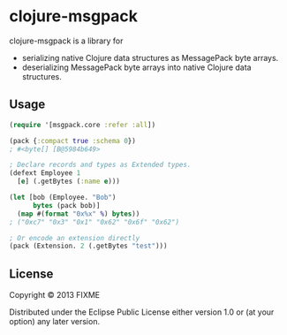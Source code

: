 # clojure-msgpack

clojure-msgpack is a library for
* serializing native Clojure data structures as MessagePack byte arrays.
* deserializing MessagePack byte arrays into native Clojure data structures.

## Usage

```clojure
(require '[msgpack.core :refer :all])

(pack {:compact true :schema 0})
; #<byte[] [B@5984b649>

; Declare records and types as Extended types.
(defext Employee 1
  [e] (.getBytes (:name e)))

(let [bob (Employee. "Bob")
      bytes (pack bob)]
  (map #(format "0x%x" %) bytes))
; ("0xc7" "0x3" "0x1" "0x62" "0x6f" "0x62")

; Or encode an extension directly
(pack (Extension. 2 (.getBytes "test")))
```

## License

Copyright © 2013 FIXME

Distributed under the Eclipse Public License either version 1.0 or (at
your option) any later version.
